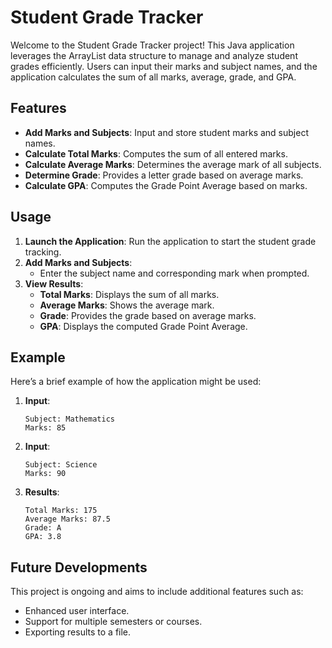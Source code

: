 # Student Grade Tracker

Welcome to the Student Grade Tracker project! This Java application leverages the ArrayList data structure to manage and analyze student grades efficiently. Users can input their marks and subject names, and the application calculates the sum of all marks, average, grade, and GPA.

## Features

- **Add Marks and Subjects**: Input and store student marks and subject names.
- **Calculate Total Marks**: Computes the sum of all entered marks.
- **Calculate Average Marks**: Determines the average mark of all subjects.
- **Determine Grade**: Provides a letter grade based on average marks.
- **Calculate GPA**: Computes the Grade Point Average based on marks.

## Usage

1. **Launch the Application**: Run the application to start the student grade tracking.
2. **Add Marks and Subjects**:
    - Enter the subject name and corresponding mark when prompted.
3. **View Results**:
    - **Total Marks**: Displays the sum of all marks.
    - **Average Marks**: Shows the average mark.
    - **Grade**: Provides the grade based on average marks.
    - **GPA**: Displays the computed Grade Point Average.

## Example

Here’s a brief example of how the application might be used:

1. **Input**:
    ```
    Subject: Mathematics
    Marks: 85
    ```

2. **Input**:
    ```
    Subject: Science
    Marks: 90
    ```

3. **Results**:
    ```
    Total Marks: 175
    Average Marks: 87.5
    Grade: A
    GPA: 3.8
    ```

## Future Developments

This project is ongoing and aims to include additional features such as:
- Enhanced user interface.
- Support for multiple semesters or courses.
- Exporting results to a file.
